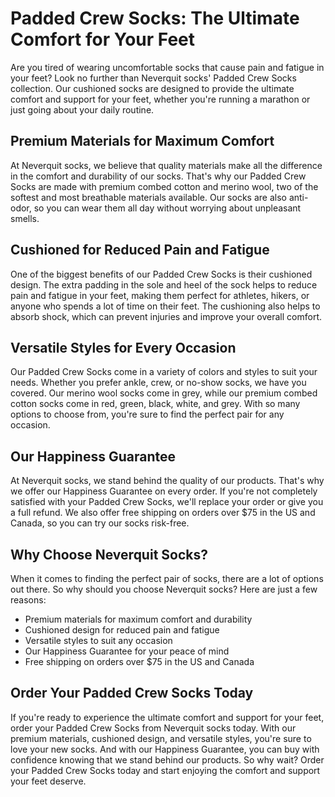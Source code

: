 # Padded Crew Socks: The Ultimate Comfort for Your Feet

Are you tired of wearing uncomfortable socks that cause pain and fatigue in your feet? Look no further than Neverquit socks' Padded Crew Socks collection. Our cushioned socks are designed to provide the ultimate comfort and support for your feet, whether you're running a marathon or just going about your daily routine.

## Premium Materials for Maximum Comfort

At Neverquit socks, we believe that quality materials make all the difference in the comfort and durability of our socks. That's why our Padded Crew Socks are made with premium combed cotton and merino wool, two of the softest and most breathable materials available. Our socks are also anti-odor, so you can wear them all day without worrying about unpleasant smells.

## Cushioned for Reduced Pain and Fatigue

One of the biggest benefits of our Padded Crew Socks is their cushioned design. The extra padding in the sole and heel of the sock helps to reduce pain and fatigue in your feet, making them perfect for athletes, hikers, or anyone who spends a lot of time on their feet. The cushioning also helps to absorb shock, which can prevent injuries and improve your overall comfort.

## Versatile Styles for Every Occasion

Our Padded Crew Socks come in a variety of colors and styles to suit your needs. Whether you prefer ankle, crew, or no-show socks, we have you covered. Our merino wool socks come in grey, while our premium combed cotton socks come in red, green, black, white, and grey. With so many options to choose from, you're sure to find the perfect pair for any occasion.

## Our Happiness Guarantee

At Neverquit socks, we stand behind the quality of our products. That's why we offer our Happiness Guarantee on every order. If you're not completely satisfied with your Padded Crew Socks, we'll replace your order or give you a full refund. We also offer free shipping on orders over $75 in the US and Canada, so you can try our socks risk-free.

## Why Choose Neverquit Socks?

When it comes to finding the perfect pair of socks, there are a lot of options out there. So why should you choose Neverquit socks? Here are just a few reasons:

- Premium materials for maximum comfort and durability
- Cushioned design for reduced pain and fatigue
- Versatile styles to suit any occasion
- Our Happiness Guarantee for your peace of mind
- Free shipping on orders over $75 in the US and Canada

## Order Your Padded Crew Socks Today

If you're ready to experience the ultimate comfort and support for your feet, order your Padded Crew Socks from Neverquit socks today. With our premium materials, cushioned design, and versatile styles, you're sure to love your new socks. And with our Happiness Guarantee, you can buy with confidence knowing that we stand behind our products. So why wait? Order your Padded Crew Socks today and start enjoying the comfort and support your feet deserve.